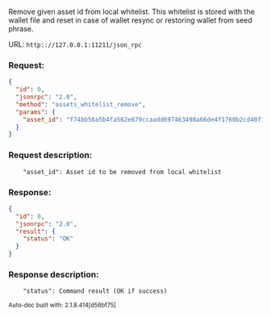 Remove given asset id from local whitelist. This whitelist is stored with the wallet file and reset in case of wallet resync or restoring wallet from seed phrase.

URL: ```http:://127.0.0.1:11211/json_rpc```
### Request: 
```json
{
  "id": 0,
  "jsonrpc": "2.0",
  "method": "assets_whitelist_remove",
  "params": {
    "asset_id": "f74bb56a5b4fa562e679ccaadd697463498a66de4f1760b2cd40f11c3a00a7a8"
  }
}
```
### Request description: 
```
    "asset_id": Asset id to be removed from local whitelist

```
### Response: 
```json
{
  "id": 0,
  "jsonrpc": "2.0",
  "result": {
    "status": "OK"
  }
}
```
### Response description: 
```
    "status": Command result (OK if success)

```
<sub>Auto-doc built with: 2.1.8.414[d56bf75]</sub>